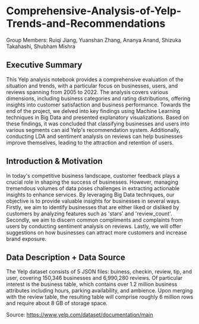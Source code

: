 # Comprehensive-Analysis-of-Yelp-Trends-and-Recommendations

Group Members: Ruiqi Jiang, Yuanshan Zhang, Ananya Anand, Shizuka Takahashi, Shubham Mishra

## Executive Summary
This Yelp analysis notebook provides a comprehensive evaluation of the situation and trends, with a particular focus on businesses, users, and reviews spanning from 2005 to 2022. The analysis covers various dimensions, including business categories and rating distributions, offering insights into customer satisfaction and business performance. Towards the end of the project, we delved into key findings using Machine Learning techniques in Big Data and presented explanatory visualizations. Based on these findings, it was concluded that classifying businesses and users into various segments can aid Yelp's recommendation system. Additionally, conducting LDA and sentiment analysis on reviews can help businesses improve themselves, leading to the attraction and retention of users.

## Introduction & Motivation
In today's competitive business landscape, customer feedback plays a crucial role in shaping the success of businesses. However, managing tremendous volumes of data poses challenges in extracting actionable insights to enhance services. By leveraging Big Data techniques, our objective is to provide valuable insights for businesses in several ways. Firstly, we aim to identify businesses that are either liked or disliked by customers by analyzing features such as 'stars' and 'review_count'. Secondly, we aim to discern common compliments and complaints from users by conducting sentiment analysis on reviews. Lastly, we will offer suggestions on how businesses can attract more customers and increase brand exposure.

## Data Description + Data Source
The Yelp dataset consists of 5 JSON files: buiness, checkin, review, tip, and user, covering 150,346 businesses and 6,990,280 reviews. Of particular interest is the business table, which contains over 1.2 million business attributes including hours, parking availability, and ambience. Upon merging with the review table, the resulting table will comprise roughly 6 million rows and require about 8 GB of storage space.

Source: https://www.yelp.com/dataset/documentation/main
